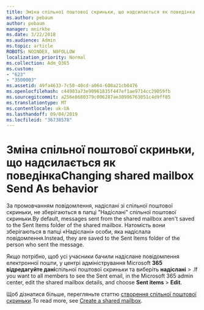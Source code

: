```yaml
---
title: Зміна спільної поштової скриньки, що надсилається як поведінка
ms.author: pebaum
author: pebaum
manager: mnirkhe
ms.date: 3/22/2018
ms.audience: Admin
ms.topic: article
ROBOTS: NOINDEX, NOFOLLOW
localization_priority: Normal
ms.collection: Adm_O365
ms.custom:
- "623"
- "3500003"
ms.assetid: 49fa4633-7c50-40cd-a064-608a21cb0476
ms.openlocfilehash: c44983a73e90961835f447ef1ae9714cc29059fb
ms.sourcegitcommit: a256e8680379c006287ae30996763051c4d9ff85
ms.translationtype: MT
ms.contentlocale: uk-UA
ms.lasthandoff: 09/04/2019
ms.locfileid: "36738578"
---
```

# <a name="changing-shared-mailbox-send-as-behavior"></a><span data-ttu-id="a129d-102">Зміна спільної поштової скриньки, що надсилається як поведінка</span><span class="sxs-lookup"><span data-stu-id="a129d-102">Changing shared mailbox Send As behavior</span></span>

<span data-ttu-id="a129d-103">За промовчанням повідомлення, надіслані зі спільної поштової скриньки, не зберігаються в папці "Надіслані" спільної поштової скриньки.</span><span class="sxs-lookup"><span data-stu-id="a129d-103">By default, messages sent from the shared mailbox aren't saved to the Sent Items folder of the shared mailbox.</span></span> <span data-ttu-id="a129d-104">Натомість вони зберігаються в папці «Надіслані» особи, яка надіслала повідомлення.</span><span class="sxs-lookup"><span data-stu-id="a129d-104">Instead, they are saved to the Sent Items folder of the person who sent the message.</span></span>
  
<span data-ttu-id="a129d-105">Якщо потрібно, щоб усі учасники бачили надіслане повідомлення електронної пошти, у центрі адміністрування Microsoft **365 відредагуйте дані**спільної поштової скриньки та виберіть **надіслані** \> .</span><span class="sxs-lookup"><span data-stu-id="a129d-105">If you want to all members to see the Sent email, in the Microsoft 365 admin center, edit the shared mailbox details, and choose **Sent items** \> **Edit**.</span></span>
  
<span data-ttu-id="a129d-106">Щоб дізнатися більше, перегляньте статтю [створення спільної поштової скриньки](https://docs.microsoft.com/office365/admin/email/create-a-shared-mailbox).</span><span class="sxs-lookup"><span data-stu-id="a129d-106">To read more, see [Create a shared mailbox](https://docs.microsoft.com/office365/admin/email/create-a-shared-mailbox).</span></span>
  